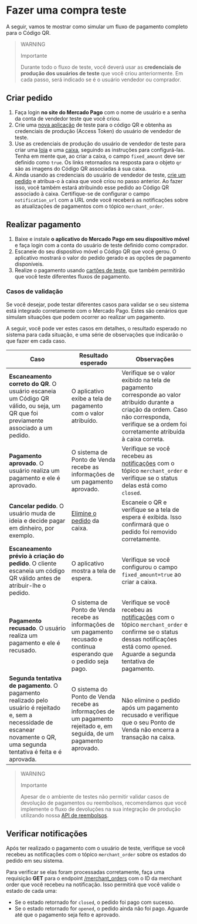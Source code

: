 # Fazer uma compra teste 

A seguir, vamos te mostrar como simular um fluxo de pagamento completo para o Código QR. 

> WARNING
>
> Importante
>
> Durante todo o fluxo de teste, você deverá usar as **credenciais de produção dos usuários de teste** que você criou anteriormente. Em cada passo, será indicado se é o usuário vendedor ou comprador.

## Criar pedido 

1. Faça login **no site do Mercado Pago** com o nome de usuário e a senha da conta de vendedor teste que você criou. 
2. Crie uma [nova aplicação](/developers/pt/docs/qr-code/additional-content/your-integrations/dashboard) de teste para o código QR e obtenha as credenciais de produção (Access Token) do usuário de vendedor de teste. 
3. Use as credenciais de produção do usuário de vendedor de teste para criar uma [loja](/developers/pt/reference/stores/_users_user_id_stores/post) e uma [caixa](/developers/pt/reference/pos/_pos/post), seguindo as instruções para configurá-las. Tenha em mente que, ao criar a caixa, o campo `fixed_amount` deve ser definido como `true`. Os links retornados na resposta para o objeto `qr` são as imagens do Código QR associadas à sua caixa. 
4. Ainda usando as credenciais do usuário de vendedor de teste, [crie um pedido](/developers/pt/reference/instore_orders_v2/_instore_qr_seller_collectors_user_id_stores_external_store_id_pos_external_pos_id_orders/put) e atribua-o à caixa que você criou no passo anterior. Ao fazer isso, você também estará atribuindo esse pedido ao Código QR associado à caixa. Certifique-se de configurar o campo `notification_url` com a URL onde você receberá as notificações sobre as atualizações de pagamentos com o tópico `merchant_order`. 

## Realizar pagamento 

1. Baixe e instale **o aplicativo do Mercado Pago em seu dispositivo móvel** e faça login com a conta do usuário de teste definido como comprador. 
2. Escaneie do seu dispositivo móvel o Código QR que você gerou. O aplicativo mostrará o valor do pedido gerado e as opções de pagamento disponíveis. 
3. Realize o pagamento usando [cartões de teste](/developers/pt/docs/qr-code/additional-content/your-integrations/test/cards), que também permitirão que você teste diferentes fluxos de pagamento. 

### Casos de validação 
Se você desejar, pode testar diferentes casos para validar se o seu sistema está integrado corretamente com o Mercado Pago. Estes são cenários que simulam situações que podem ocorrer ao realizar um pagamento. 

A seguir, você pode ver estes casos em detalhes, o resultado esperado no sistema para cada situação, e uma série de observações que indicarão o que fazer em cada caso.

| Caso | Resultado esperado | Observações |
|---|---|---|
| **Escaneamento correto do QR**. O usuário escaneia um Código QR válido, ou seja, um QR que foi previamente associado a um pedido.  | O aplicativo exibe a tela de pagamento com o valor atribuído. | Verifique se o valor exibido na tela de pagamento corresponde ao valor atribuído durante a criação da ordem. Caso não corresponda, verifique se a ordem foi corretamente atribuída à caixa correta. |
| **Pagamento aprovado**. O usuário realiza um pagamento e ele é aprovado. | O sistema de Ponto de Venda recebe as informações de um pagamento aprovado. | Verifique se você recebeu as [notificações](/developers/pt/docs/qr-code/additional-content/your-integrations/notifications) com o tópico `merchant_order` e verifique se o status delas está como `closed`. |
| **Cancelar pedido**. O usuário muda de ideia e decide pagar em dinheiro, por exemplo. | [Elimine o pedido](/developers/pt/reference/instore_orders_v2/_instore_qr_seller_collectors_user_id_pos_external_pos_id_orders/delete) da caixa. | Escaneie o QR e verifique se a tela de espera é exibida. Isso confirmará que o pedido foi removido corretamente. |
| **Escaneamento prévio à criação do pedido**. O cliente escaneia um código QR válido antes de atribuir-lhe o pedido. | O aplicativo mostra a tela de espera. | Verifique se você configurou o campo `fixed_amount=true` ao criar a caixa. |
| **Pagamento recusado**. O usuário realiza um pagamento e ele é recusado. | O sistema de Ponto de Venda recebe as informações de um pagamento recusado e continua esperando que o pedido seja pago. | Verifique se você recebeu as [notificações](/developers/pt/docs/qr-code/additional-content/your-integrations/notifications) com o tópico `merchant_order` e confirme se o status dessas notificações está como `opened`. Aguarde a segunda tentativa de pagamento. |
| **Segunda tentativa de pagamento**. O pagamento realizado pelo usuário é rejeitado e, sem a necessidade de escanear novamente o QR, uma segunda tentativa é feita e é aprovada. | O sistema do Ponto de Venda recebe as informações de um pagamento rejeitado e, em seguida, de um pagamento aprovado. | Não elimine o pedido após um pagamento recusado e verifique que o seu Ponto de Venda não encerra a transação na caixa.  |

> WARNING
>
> Importante
>
> Apesar de o ambiente de testes não permitir validar casos de devolução de pagamentos ou reembolsos, recomendamos que você implemente o fluxo de devoluções na sua integração de produção utilizando nossa [API de reembolsos](/developers/pt/reference/chargebacks/_payments_id_refunds/post).

## Verificar notificações 
Após ter realizado o pagamento com o usuário de teste, verifique se você recebeu as notificações com o tópico `merchant_order` sobre os estados do pedido em seu sistema. 

Para verificar se elas foram processadas corretamente, faça uma requisição **GET** para o endpoint [/merchant_orders](/developers/pt/reference/merchant_orders/_merchant_orders_id/get) com o ID da merchant order que você recebeu na notificação. Isso permitirá que você valide o estado de cada uma: 
 * Se o estado retornado for `closed`, o pedido foi pago com sucesso. 
 * Se o estado retornado for `opened`, o pedido ainda não foi pago. Aguarde até que o pagamento seja feito e aprovado. 


